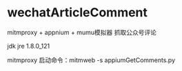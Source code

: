 # wechatArticleComment
mitmproxy + appnium + mumu模拟器 抓取公众号评论

jdk jre 1.8.0_121

mitmproxy 启动命令：mitmweb -s appiumGetComments.py
